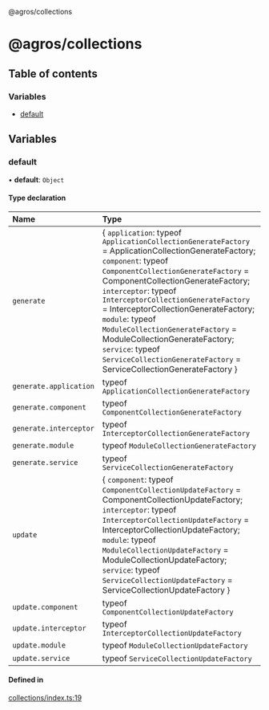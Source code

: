 @agros/collections

# @agros/collections

## Table of contents

### Variables

- [default](index.md#default)

## Variables

### <a id="default" name="default"></a> default

• **default**: `Object`

#### Type declaration

| Name | Type |
| :------ | :------ |
| `generate` | { `application`: typeof `ApplicationCollectionGenerateFactory` = ApplicationCollectionGenerateFactory; `component`: typeof `ComponentCollectionGenerateFactory` = ComponentCollectionGenerateFactory; `interceptor`: typeof `InterceptorCollectionGenerateFactory` = InterceptorCollectionGenerateFactory; `module`: typeof `ModuleCollectionGenerateFactory` = ModuleCollectionGenerateFactory; `service`: typeof `ServiceCollectionGenerateFactory` = ServiceCollectionGenerateFactory } |
| `generate.application` | typeof `ApplicationCollectionGenerateFactory` |
| `generate.component` | typeof `ComponentCollectionGenerateFactory` |
| `generate.interceptor` | typeof `InterceptorCollectionGenerateFactory` |
| `generate.module` | typeof `ModuleCollectionGenerateFactory` |
| `generate.service` | typeof `ServiceCollectionGenerateFactory` |
| `update` | { `component`: typeof `ComponentCollectionUpdateFactory` = ComponentCollectionUpdateFactory; `interceptor`: typeof `InterceptorCollectionUpdateFactory` = InterceptorCollectionUpdateFactory; `module`: typeof `ModuleCollectionUpdateFactory` = ModuleCollectionUpdateFactory; `service`: typeof `ServiceCollectionUpdateFactory` = ServiceCollectionUpdateFactory } |
| `update.component` | typeof `ComponentCollectionUpdateFactory` |
| `update.interceptor` | typeof `InterceptorCollectionUpdateFactory` |
| `update.module` | typeof `ModuleCollectionUpdateFactory` |
| `update.service` | typeof `ServiceCollectionUpdateFactory` |

#### Defined in

[collections/index.ts:19](https://github.com/agrosjs/agros/blob/462a64e/packages/agros-collections/src/collections/index.ts#L19)
